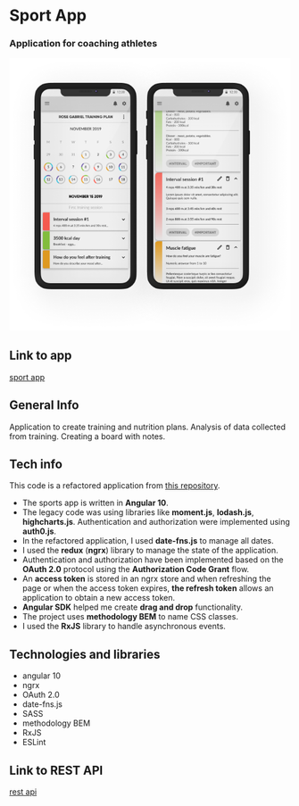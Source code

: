 # Sport App

### Application for coaching athletes

![Logo](work_1.png)

## Link to app

[sport app](https://goofy-elion-e84290.netlify.app/)

## General Info

Application to create training and nutrition plans. Analysis of data collected from training. Creating a board with notes.

## Tech info

This code is a refactored application from [this repository](https://github.com/michalgrzegor/sport-app).

- The sports app is written in **Angular 10**.
- The legacy code was using libraries like **moment.js**, **lodash.js**, **highcharts.js**. Authentication and authorization were implemented using **auth0.js**.
- In the refactored application, I used **date-fns.js** to manage all dates.
- I used the **redux** (**ngrx**) library to manage the state of the application.
- Authentication and authorization have been implemented based on the **OAuth 2.0** protocol using
  the **Authorization Code Grant** flow.
- An **access token** is stored in an ngrx store and when refreshing the page or when the access token
  expires, **the refresh token** allows an application to obtain a new access token.
- **Angular SDK** helped me create **drag and drop** functionality.
- The project uses **methodology BEM** to name CSS classes.
- I used the **RxJS** library to handle asynchronous events.

## Technologies and libraries

- angular 10
- ngrx
- OAuth 2.0
- date-fns.js
- SASS
- methodology BEM
- RxJS
- ESLint

## Link to REST API

[rest api](https://github.com/matigrzegor/sport-api)
